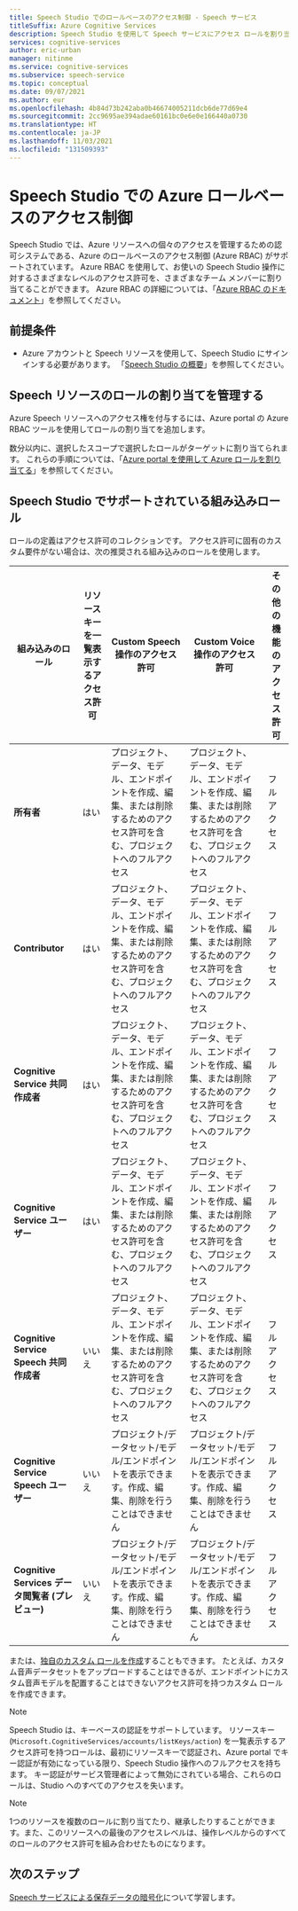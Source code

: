 ```yaml
---
title: Speech Studio でのロールベースのアクセス制御 - Speech サービス
titleSuffix: Azure Cognitive Services
description: Speech Studio を使用して Speech サービスにアクセス ロールを割り当てる方法について説明します。
services: cognitive-services
author: eric-urban
manager: nitinme
ms.service: cognitive-services
ms.subservice: speech-service
ms.topic: conceptual
ms.date: 09/07/2021
ms.author: eur
ms.openlocfilehash: 4b84d73b242aba0b46674005211dcb6de77d69e4
ms.sourcegitcommit: 2cc9695ae394adae60161bc0e6e0e166440a0730
ms.translationtype: HT
ms.contentlocale: ja-JP
ms.lasthandoff: 11/03/2021
ms.locfileid: "131509393"
---
```

# <a name="azure-role-based-access-control-in-speech-studio"></a>Speech Studio での Azure ロールベースのアクセス制御 

Speech Studio では、Azure リソースへの個々のアクセスを管理するための認可システムである、Azure のロールベースのアクセス制御 (Azure RBAC) がサポートされています。 Azure RBAC を使用して、お使いの Speech Studio 操作に対するさまざまなレベルのアクセス許可を、さまざまなチーム メンバーに割り当てることができます。 Azure RBAC の詳細については、「[Azure RBAC のドキュメント](../../role-based-access-control/overview.md)」を参照してください。

## <a name="prerequisites"></a>前提条件

* Azure アカウントと Speech リソースを使用して、Speech Studio にサインインする必要があります。 「[Speech Studio の概要](speech-studio-overview.md)」を参照してください。

## <a name="manage-role-assignments-for-speech-resources"></a>Speech リソースのロールの割り当てを管理する

Azure Speech リソースへのアクセス権を付与するには、Azure portal の Azure RBAC ツールを使用してロールの割り当てを追加します。 

数分以内に、選択したスコープで選択したロールがターゲットに割り当てられます。 これらの手順については、「[Azure portal を使用して Azure ロールを割り当てる](../../role-based-access-control/role-assignments-portal.md?tabs=current)」を参照してください。

## <a name="supported-built-in-roles-in-speech-studio"></a>Speech Studio でサポートされている組み込みロール

ロールの定義はアクセス許可のコレクションです。 アクセス許可に固有のカスタム要件がない場合は、次の推奨される組み込みのロールを使用します。

| **組み込みのロール** | **リソースキーを一覧表示するアクセス許可** | **Custom Speech 操作のアクセス許可** | **Custom Voice 操作のアクセス許可**| **その他の機能のアクセス許可** |
| ---| ---| ---| ---| --|
|**所有者** |はい |プロジェクト、データ、モデル、エンドポイントを作成、編集、または削除するためのアクセス許可を含む、プロジェクトへのフルアクセス |プロジェクト、データ、モデル、エンドポイントを作成、編集、または削除するためのアクセス許可を含む、プロジェクトへのフルアクセス |フル アクセス |
|**Contributor** |はい |プロジェクト、データ、モデル、エンドポイントを作成、編集、または削除するためのアクセス許可を含む、プロジェクトへのフルアクセス |プロジェクト、データ、モデル、エンドポイントを作成、編集、または削除するためのアクセス許可を含む、プロジェクトへのフルアクセス |フル アクセス |
|**Cognitive Service 共同作成者** |はい |プロジェクト、データ、モデル、エンドポイントを作成、編集、または削除するためのアクセス許可を含む、プロジェクトへのフルアクセス |プロジェクト、データ、モデル、エンドポイントを作成、編集、または削除するためのアクセス許可を含む、プロジェクトへのフルアクセス |フル アクセス |
|**Cognitive Service ユーザー** |はい |プロジェクト、データ、モデル、エンドポイントを作成、編集、または削除するためのアクセス許可を含む、プロジェクトへのフルアクセス |プロジェクト、データ、モデル、エンドポイントを作成、編集、または削除するためのアクセス許可を含む、プロジェクトへのフルアクセス |フル アクセス |
|**Cognitive Service Speech 共同作成者** |いいえ |プロジェクト、データ、モデル、エンドポイントを作成、編集、または削除するためのアクセス許可を含む、プロジェクトへのフルアクセス |プロジェクト、データ、モデル、エンドポイントを作成、編集、または削除するためのアクセス許可を含む、プロジェクトへのフルアクセス |フル アクセス |
|**Cognitive Service Speech ユーザー** |いいえ |プロジェクト/データセット/モデル/エンドポイントを表示できます。作成、編集、削除を行うことはできません |プロジェクト/データセット/モデル/エンドポイントを表示できます。作成、編集、削除を行うことはできません |フル アクセス |
|**Cognitive Services データ閲覧者 (プレビュー)** |いいえ |プロジェクト/データセット/モデル/エンドポイントを表示できます。作成、編集、削除を行うことはできません |プロジェクト/データセット/モデル/エンドポイントを表示できます。作成、編集、削除を行うことはできません |フル アクセス |

または、[独自のカスタム ロールを作成](../../role-based-access-control/custom-roles.md)することもできます。 たとえば、カスタム音声データセットをアップロードすることはできるが、エンドポイントにカスタム音声モデルを配置することはできないアクセス許可を持つカスタム ロールを作成できます。

> [!NOTE]
> Speech Studio は、キーベースの認証をサポートしています。 リソースキー (`Microsoft.CognitiveServices/accounts/listKeys/action`) を一覧表示するアクセス許可を持つロールは、最初にリソースキーで認証され、Azure portal でキー認証が有効になっている限り、Speech Studio 操作へのフルアクセスを持ちます。 キー認証がサービス管理者によって無効にされている場合、これらのロールは、Studio へのすべてのアクセスを失います。

> [!NOTE]
> 1つのリソースを複数のロールに割り当てたり、継承したりすることができます。また、このリソースへの最後のアクセスレベルは、操作レベルからのすべてのロールのアクセス許可を組み合わせたものになります。

## <a name="next-steps"></a>次のステップ

[Speech サービスによる保存データの暗号化](./speech-encryption-of-data-at-rest.md)について学習します。
